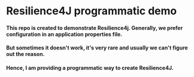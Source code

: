 # Resilience4J programmatic demo

#### This repo is created to demonstrate Resilience4j. Generally, we prefer configuration in an application properties file. 

#### But sometimes it doesn't work, it's very rare and usually we can't figure out the reason. 
#### Hence, I am providing a programmatic way to create Resilience4J.
